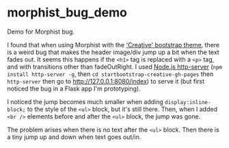# morphist_bug_demo
Demo for Morphist bug.

I found that when using Morphist with the ['Creative' bootstrap theme](https://startbootstrap.com/template-overviews/creative/), there is a weird bug that makes the header image/div jump up a bit when the text fades out.  It seems this happens if the `<h1>` tag is replaced with a `<p>` tag, and with transitions other than fadeOutRight.  I used [Node.js http-server](https://www.npmjs.com/package/http-server) (`npm install http-server -g`, then `cd startbootstrap-creative-gh-pages` then `http-server` then go to http://127.0.0.1:8080/index) to serve it (but first noticed the bug in a Flask app I'm prototyping).

I noticed the jump becomes much smaller when adding `display:inline-block;` to the style of the `<ul>` block, but it's still there.  Then, when I added `<br />` elements before and after the `<ul>` block, the jump was gone.

The problem arises when there is no text after the `<ul>` block.  Then there is a tiny jump up and down when text goes out/in.
